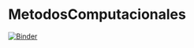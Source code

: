 # MetodosComputacionales
[![Binder](https://mybinder.org/badge_logo.svg)](https://mybinder.org/v2/gh/johnzg/MetodosComputacionales.git/master)
